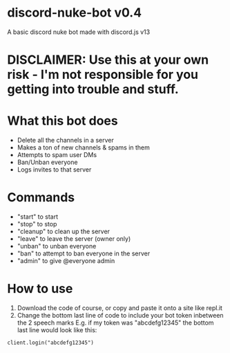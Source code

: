 # discord-nuke-bot v0.4
A basic discord nuke bot made with discord.js v13
# DISCLAIMER: Use this at your own risk - I'm not responsible for you getting into trouble and stuff.

# What this bot does
- Delete all the channels in a server
- Makes a ton of new channels & spams in them
- Attempts to spam user DMs
- Ban/Unban everyone
- Logs invites to that server

# Commands
- "start" to start
- "stop" to stop
- "cleanup" to clean up the server
- "leave" to leave the server (owner only)
- "unban" to unban everyone
- "ban" to attempt to ban everyone in the server
- "admin" to give @everyone admin

# How to use
1. Download the code of course, or copy and paste it onto a site like repl.it
2. Change the bottom last line of code to include your bot token inbetween the 2 speech marks
E.g. if my token was "abcdefg12345" the bottom last line would look like this:

`client.login("abcdefg12345")`
